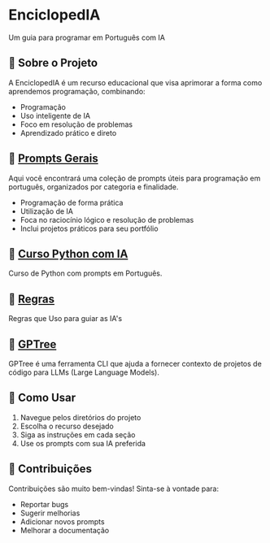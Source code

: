 # EnciclopedIA

Um guia para programar em Português com IA

## 🎯 Sobre o Projeto

A EnciclopedIA é um recurso educacional que visa aprimorar a forma como aprendemos programação, combinando:

- Programação
- Uso inteligente de IA
- Foco em resolução de problemas
- Aprendizado prático e direto

## 📁 [Prompts Gerais](./Prompts-Gerais)

Aqui você encontrará uma coleção de prompts úteis para programação em português, organizados por categoria e finalidade.

- Programação de forma prática
- Utilização de IA
- Foca no raciocínio lógico e resolução de problemas
- Inclui projetos práticos para seu portfólio

## 📁 [Curso Python com IA](./Curso-Python-com-IA)

Curso de Python com prompts em Português.

## 📁 [Regras](./REGRAS)

Regras que Uso para guiar as IA's

## 📁 [GPTree](./GPTree)

GPTree é uma ferramenta CLI que ajuda a fornecer contexto de projetos de código para LLMs (Large Language Models).

## 🚀 Como Usar

1. Navegue pelos diretórios do projeto
2. Escolha o recurso desejado
3. Siga as instruções em cada seção
4. Use os prompts com sua IA preferida

## 🤝 Contribuições 

Contribuições são muito bem-vindas! Sinta-se à vontade para:

- Reportar bugs
- Sugerir melhorias
- Adicionar novos prompts
- Melhorar a documentação
